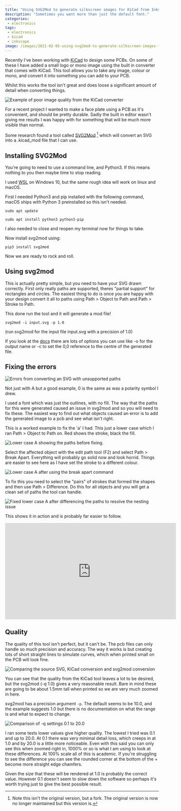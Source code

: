 ```yaml
---
title: "Using SVG2Mod to generate silkscreen images for KiCad from Inkscape"
description: "Sometimes you want more than just the default font."
categories:
 - electronics
tags:
 - electronics
 - kicad
 - inkscape
image: /images/2021-02-05-using-svg2mod-to-generate-silkscreen-images-for-kicad-from-inkscape/svgkicadsv2mod.png
---
```

Recently I've been working with [KiCad] to design some PCBs. On some of these I have added a small logo or mono image using the built in converter that comes with KiCad.  This tool allows you to take any image, colour or mono, and convert it into something you can add to your PCB.

Whilst this works the tool isn't great and does loose a significant amount of detail when converting things.

<img class="padded center"
        alt="Example of poor image quality from the KiCad converter"
        src="/images/2021-02-05-using-svg2mod-to-generate-silkscreen-images-for-kicad-from-inkscape/PoorImageQuality.png" />

For a recent project I wanted to make a face plate using a PCB as it's convenient, and should be pretty durable. Sadly the built in editor wasn't giving me results I was happy with for something that will be much more visible than normal.

Some research found a tool called [SVG2Mod](svg2mod) [^svg2mod1] which will convert an SVG into a .kicad_mod file that I can use.

<!-- more -->

## Installing SVG2Mod

You're going to need to use a command line, and Python3. If this means nothing to you then maybe time to stop reading.

I used [WSL] on Windows 10, but the same rough idea will work on linux and macOS.

First I needed Python3 and pip installed with the following command, macOS ships with Python 3 preinstalled so this isn't needed.

`sudo apt update`

`sudo apt install python3 python3-pip`

I also needed to close and reopen my terminal now for things to take.

Now install svg2mod using:

`pip3 install svg2mod`

Now we are ready to rock and roll.

## Using svg2mod

This is actually pretty simple, but you need to have your SVG drawn correctly. First only really paths are supported, theres "partial support" for rectangles and circles. The easiest thing to do is once you are happy with your design convert it all to paths using Path > Object to Path and Path > Stroke to Path.

This done run the tool and it will generate a mod file!

`svg2mod -i input.svg -p 1.0`

(run svg2mod for the input file input.svg with a precision of 1.0)

If you look at the [docs][svg2mod] there are lots of options you can use like -o for the output name or -c to set the 0,0 reference to the centre of the generated file.

## Fixing the errors

<img class="padded center"
        alt="Errors from converting an SVG with unsupported paths"
        src="/images/2021-02-05-using-svg2mod-to-generate-silkscreen-images-for-kicad-from-inkscape/ErrorMessages.png" />

Not just with A but a good example, 0 is the same as was a polarity symbol I drew.  

I used a font which was just the outlines, with no fill.  The way that the paths for this were generated caused an issue in svg2mod and so you will need to fix these.  The easiest way to find out what objects caused an error is to add the generated image to a pcb and see what isn't right.

This is a worked example to fix the 'a' I had.  This just a lower case which I ran Path > Object to Path on.  Red shows the stroke, black the fill.

<img class="padded center"
        alt="Lower case A showing the paths before fixing."
        src="/images/2021-02-05-using-svg2mod-to-generate-silkscreen-images-for-kicad-from-inkscape/A-outline.png" />

Select the affected object with the edit path tool (F2) and select Path > Break Apart.  Everything will probably go solid now and look horrid.  Things are easier to see here as I have set the stroke to a different colour.

<img class="padded center"
        alt="Lower case A after using the break apart command"
        src="/images/2021-02-05-using-svg2mod-to-generate-silkscreen-images-for-kicad-from-inkscape/A-broken.png" />

To fix this you need to select the "pairs" of strokes that formed the shapes and then use Path > Difference. Do this for all objects and you will get a clean set of paths the tool can handle.

<img class="padded center"
        alt="Fixed lower case A after differencing the paths to resolve the nesting issue"
        src="/images/2021-02-05-using-svg2mod-to-generate-silkscreen-images-for-kicad-from-inkscape/A-fixed.png" />

This shows it in action and is probably far easier to follow.

<iframe width="560" height="315" src="https://www.youtube.com/embed/aaMOUHN18pM" frameborder="0" allow="accelerometer; autoplay; clipboard-write; encrypted-media; gyroscope; picture-in-picture" allowfullscreen></iframe>

## Quality

The quality of this tool isn't perfect, but it can't be.  The pcb files can only handle so much precision and accuracy. The way it works is but creating lots of short straight lines to simulate curves, which when printed small on the PCB will look fine.

<img class="padded center"
        alt="Comparing the source SVG, KiCad conversion and svg2mod conversion"
        src="/images/2021-02-05-using-svg2mod-to-generate-silkscreen-images-for-kicad-from-inkscape/svgkicadsvg2mod.png" />

You can see that the quality from the KiCad tool leaves a lot to be desired, but the svg2mod (-q 1.0) gives a very reasonable result.  Bare in mind these are going to be about 1.5mm tall when printed so we are very much zoomed in here.

svg2mod has a precision argument `-p`.  The default seems to be 10.0, and the example suggests 1.0 but there is no documentation on what the range is and what to expect to change.

<img class="padded center"
        alt="Comparison of -q settings 0.1 to 20.0"
        src="/images/2021-02-05-using-svg2mod-to-generate-silkscreen-images-for-kicad-from-inkscape/QualityCompare.png" />

I ran some tests lower values give higher quality. The lowest I tried was 0.1 and up to 20.0.  At 0.1 there was very minimal detail loss, which creeps in at 1.0 and by 20.0 is a little more noticeable.  Even with this said you can only see this when zoomed right in, 1000% or so is what I am using to look at these differences.  At 100% scale all of this is academic.  If you're struggling to see the difference you can see the rounded corner at the bottom of the + become more straight edge chamfers.

Given the size that these will be rendered at 1.0 is probably the correct value.  However 0.1 doesn't seem to slow down the software so perhaps it's worth trying just to give the best possible result.

[^svg2mod1]: Note this isn't the original version, but a fork.  The original version is now no longer maintained but this version is.

[KiCad]: https://kicad.org
[svg2mod]: https://github.com/svg2mod/svg2mod
[WSL]: https://docs.microsoft.com/en-us/windows/wsl/install-win10
[Homebrew]: https://brew.sh
